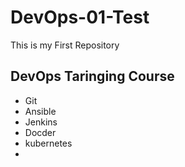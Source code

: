 # DevOps-01-Test
This is my First Repository
## DevOps Taringing Course
- Git
- Ansible
- Jenkins
- Docder
- kubernetes
- 
